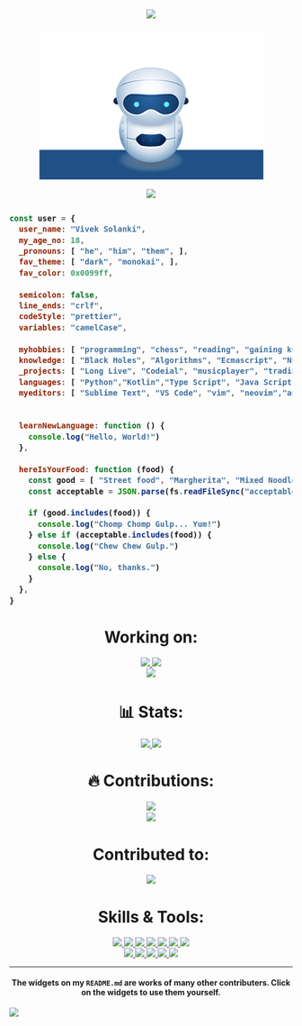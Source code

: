 <h1 align="center">
  <a href="https://git.io/typing-svg">
    <img src="https://readme-typing-svg.herokuapp.com/?lines=Hello,+World!;My+name+is+Vivek+Solanki.;Welcome+to+my+profile!&center=true&size=27">
  </a>
</h1>

<p align="center">
  <img src="https://github.com/vivek286/vivek286/blob/main/robot.svg">
</p>

<p align="center">
  <a href="https://github.com/ryo-ma/github-profile-trophy">
    <img src="https://github-profile-trophy.vercel.app/?username=vivek286&theme=monokai&column=8&no-frame=true&no-bg=true">
  </a>
</p>

<h3>
  
```js
const user = {
  user_name: "Vivek Solanki",
  my_age_no: 18,
  _pronouns: [ "he", "him", "them", ],
  fav_theme: [ "dark", "monokai", ],
  fav_color: 0x0099ff,
  
  semicolon: false,
  line_ends: "crlf",
  codeStyle: "prettier",
  variables: "camelCase",
  
  myhobbies: [ "programming", "chess", "reading", "gaining knowledge", ],
  knowledge: [ "Black Holes", "Algorithms", "Ecmascript", "Numbers", "Tic-Tac-Toe", ],
  _projects: [ "Long Live", "Codeial", "musicplayer", "trading bot", "crypto view", "cyber_movie"],  
  languages: [ "Python","Kotlin","Type Script", "Java Script", "C++", "Java", ],
  myeditors: [ "Sublime Text", "VS Code", "vim", "neovim","android studio" ],
  
  
  learnNewLanguage: function () {
    console.log("Hello, World!")
  },
  
  hereIsYourFood: function (food) {
    const good = [ "Street food", "Margherita", "Mixed Noodles", "Prawn", ]
    const acceptable = JSON.parse(fs.readFileSync("acceptableFoods.json"))
    
    if (good.includes(food)) {
      console.log("Chomp Chomp Gulp... Yum!")
    } else if (acceptable.includes(food)) {
      console.log("Chew Chew Gulp.")
    } else {
      console.log("No, thanks.")
    }
  },
}
```
</h3>

<h1 align="center"> Working on: </h1>
<p align="center">
  <a href="https://github.com/vivek286/CODE__PAIR">
    <img src="https://github-readme-stats.vercel.app/api/pin/?username=vivek286&repo=CODE__PAIR&bg_color=0d1117&text_color=FFF&border_color=444">
  </a>
  <a href="https://github.com/vivek286/CYBER_MOVIE">
    <img src="https://github-readme-stats.vercel.app/api/pin/?username=vivek286&repo=CYBER_MOVIE&bg_color=0d1117&text_color=FFF&border_color=444">
  </a>
  <br>
  <a href="https://github.com/vivek286/BITCOIN_TRADING_BOT">
    <img src="https://github-readme-stats.vercel.app/api/pin/?username=vivek286&repo=BITCOIN_TRADING_BOT&bg_color=0d1117&text_color=FFF&border_color=444">
  </a>
</p>

<h1 align="center"> 📊 Stats: </h1>

<p align="center">
  <a href="https://github.com/vivek286/github-readme-stats">
    <img src="https://github-readme-stats.vercel.app/api?username=vivek286&show_icons=true&bg_color=0d1117&text_color=FFF&border_color=444" height="165">
  </a>
  <a href="https://github.com/vivek286/github-readme-stats">
    <img src="https://github-readme-stats.vercel.app/api/top-langs/?username=vivek286&layout=compact&bg_color=0d1117&text_color=FFF&border_color=444"  height="165">
  </a>
  <br>
  
</p>
<h1 align="center"> 🔥 Contributions: </h1>
<p align="center">
  <a href="https://git.io/streak-stats">
    <img src="http://github-readme-streak-stats.herokuapp.com?user=vivek286&theme=react&background=0d1117&border=666">
  </a>
  <br>
  <a href="https://github.com/Ashutosh00710/github-readme-activity-graph">
    <img src="https://activity-graph.herokuapp.com/graph?username=vivek286&theme=react-dark&hide_border=true">
  </a>
 

</p>

<h1 align="center"> Contributed to: </h1>
<p align="center">
  <a href="https://github.com/checkstyle/checkstyle">
    <img src="https://github-readme-stats.vercel.app/api/pin/?username=checkstyle&repo=checkstyle&bg_color=0d1117&text_color=FFF&border_color=444">
  </a>
  
</p>    

<h1 align="center"> Skills & Tools: </h1>

<p align="center">
  <a href="https://www.javascript.com/">
    <img src="https://img.shields.io/badge/JavaScript-323330?style=for-the-badge&logo=javascript&logoColor=F7DF1E">
  </a>
    <a href="https://html.com/">
    <img src="https://img.shields.io/badge/HTML-E34F26?style=for-the-badge&logo=HTML5&logoColor=white">
  </a>
    <a href="https://www.w3schools.com/css/">
    <img src="https://img.shields.io/badge/CSS-1572B6?style=for-the-badge&logo=CSS3&logoColor=white">
  </a>
    <a href="https://www.cplusplus.com/doc/tutorial/">
    <img src="https://img.shields.io/badge/C%2B%2B-00599C?style=for-the-badge&logo=C%2B%2B&logoColor=white">
  </a>
    <a href="https://nodejs.org/en/">
    <img src="https://img.shields.io/badge/NODE.JS-339933?style=for-the-badge&logo=Node.js&logoColor=white">
  </a>
    <a href="https://www.json.org/json-en.html">
    <img src="https://img.shields.io/badge/JSON-000000?style=for-the-badge&logo=JSON&logoColor=white">
  </a>
  <a href="https://www.sublimetext.com/">
    <img src="https://img.shields.io/badge/sublime%20text-FF9800?&style=for-the-badge&logo=sublime-text&logoColor=white">
  </a>
  <br>
  <a href="https://code.visualstudio.com/">
    <img src="https://img.shields.io/badge/VS%20Code-007ACC?&style=for-the-badge&logo=visual-studio-code&logoColor=white">
  </a>
  <a href="https://www.google.com/intl/en_in/chrome/">
    <img src="https://img.shields.io/badge/google%20chrome-4285F4?&style=for-the-badge&logo=google%20chrome&logoColor=white">
  </a>
  <a href="https://git-scm.com/">
    <img src="https://img.shields.io/badge/git-F05032?&style=for-the-badge&logo=git&logoColor=white">
  </a>
  <a href="https://reactjs.org/">
    <img src="https://img.shields.io/badge/react-61DAFB?&style=for-the-badge&logo=react&logoColor=121212">
  </a>
  <a href="https://www.sqlite.org/index.html">
    <img src="https://img.shields.io/badge/sqlite-003B57?&style=for-the-badge&logo=sqlite&logoColor=white">
  </a>
</p>

<hr>

<h4 align="center"> The widgets on my <code>README.md</code> are works of many other contributers. Click on the widgets to use them yourself. </h4>

<a href="https://github.com/ESKYoung/shields-io-visitor-counter">
  <img src="https://shields-io-visitor-counter.herokuapp.com/badge?page=vivek286.vivek286&style=for-the-badge">
<a>
